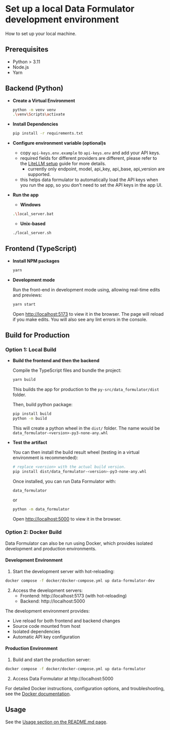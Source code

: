 # Set up a local Data Formulator development environment
How to set up your local machine.

## Prerequisites
* Python > 3.11
* Node.js
* Yarn

## Backend (Python)

- **Create a Virtual Environment**  
    ```bash
    python -m venv venv
    .\venv\Scripts\activate
    ```

- **Install Dependencies**  
    ```bash
    pip install -r requirements.txt
    ```
- **Configure environment variable (optional)s**
    - copy `api-keys.env.example` to `api-keys.env` and add your API keys.
    - required fields for different providers are different, please refer to the [LiteLLM setup](https://docs.litellm.ai/docs#litellm-python-sdk) guide for more details.
        - currently only endpoint, model, api_key, api_base, api_version are supported.
    - this helps data formulator to automatically load the API keys when you run the app, so you don't need to set the API keys in the app UI.

- **Run the app**
    - **Windows**
    ```bash
    .\local_server.bat
    ```

    - **Unix-based**
    ```bash
    ./local_server.sh
    ```

## Frontend (TypeScript)

- **Install NPM packages**  
    
    ```bash
    yarn
    ```

- **Development mode**

    Run the front-end in development mode using, allowing real-time edits and previews:
    ```bash
    yarn start
    ```
    Open [http://localhost:5173](http://localhost:5173) to view it in the browser.
    The page will reload if you make edits. You will also see any lint errors in the console.

## Build for Production

### Option 1: Local Build

- **Build the frontend and then the backend**

    Compile the TypeScript files and bundle the project:
    ```bash
    yarn build
    ```
    This builds the app for production to the `py-src/data_formulator/dist` folder.  

    Then, build python package:

    ```bash
    pip install build
    python -m build
    ```
    This will create a python wheel in the `dist/` folder. The name would be `data_formulator-<version>-py3-none-any.whl`

- **Test the artifact**

    You can then install the build result wheel (testing in a virtual environment is recommended):
    ```bash
    # replace <version> with the actual build version. 
    pip install dist/data_formulator-<version>-py3-none-any.whl 
    ```

    Once installed, you can run Data Formulator with:
    ```bash
    data_formulator
    ```
    or 
    ```bash
    python -m data_formulator
    ```

    Open [http://localhost:5000](http://localhost:5000) to view it in the browser.

### Option 2: Docker Build

Data Formulator can also be run using Docker, which provides isolated development and production environments.

#### Development Environment

1. Start the development server with hot-reloading:
```bash
docker compose -f docker/docker-compose.yml up data-formulator-dev
```

2. Access the development servers:
   - Frontend: http://localhost:5173 (with hot-reloading)
   - Backend: http://localhost:5000

The development environment provides:
- Live reload for both frontend and backend changes
- Source code mounted from host
- Isolated dependencies
- Automatic API key configuration

#### Production Environment

1. Build and start the production server:
```bash
docker compose -f docker/docker-compose.yml up data-formulator
```

2. Access Data Formulator at http://localhost:5000

For detailed Docker instructions, configuration options, and troubleshooting, see the [Docker documentation](docker/README.md).

## Usage
See the [Usage section on the README.md page](README.md#usage).

